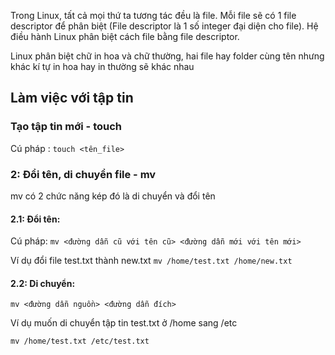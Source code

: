 Trong Linux, tất cả mọi thứ ta tương tác đều là file. Mỗi file sẽ có 1 file descriptor để phân biệt (File descriptor là 1 số integer đại diện cho file). Hệ điều hành Linux phân biệt cách file bằng file descriptor.

Linux phân biệt chữ in hoa và chữ thường, hai file hay folder cùng tên nhưng khác kí tự in hoa hay in thường sẽ khác nhau

## Làm việc với tập tin

### Tạo tập tin mới - touch

Cú pháp : 
`touch <tên_file>`

### 2: Đổi tên, di chuyển file - mv

mv có 2 chức năng kép đó là di chuyển và đổi tên

#### 2.1: Đổi tên:

Cú pháp:
`mv <đường dẫn cũ với tên cũ> <đường dẫn mới với tên mới>`

Ví dụ đổi file test.txt thành new.txt
` mv /home/test.txt /home/new.txt `

#### 2.2: Di chuyển:
`mv <đường dẫn nguồn> <đường dẫn đích>`

Ví dụ muốn di chuyển tập tin test.txt ở /home sang /etc

`mv /home/test.txt /etc/test.txt`
